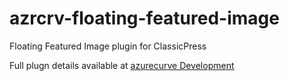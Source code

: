 # azrcrv-floating-featured-image
Floating Featured Image plugin for ClassicPress

Full plugn details available at [azurecurve Development](https://development.azurecurve.co.uk/classicpress-plugins/floating-featured-image/)
